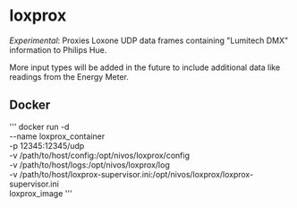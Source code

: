 # loxprox

*Experimental*: Proxies Loxone UDP data frames containing "Lumitech DMX" information to Philips Hue.

More input types will be added in the future to include additional data like readings from the Energy Meter.

## Docker

'''
docker run -d \
  --name loxprox_container \
  -p 12345:12345/udp \
  -v /path/to/host/config:/opt/nivos/loxprox/config \
  -v /path/to/host/logs:/opt/nivos/loxprox/log \
  -v /path/to/host/loxprox-supervisor.ini:/opt/nivos/loxprox/loxprox-supervisor.ini \
  loxprox_image
'''